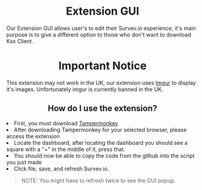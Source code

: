 <h1 align="center">Extension GUI</h1>
<p>Our Extension GUI allows user's to edit their Survev.io experience, it's main purpose is to give a different option to those who don't want to download Ksx Client.</p>



<h1 align="center">Important Notice</h1>
<p>This extension may not work in the UK, our extension uses <a href="https://imgur.com/">Imgur</a></li> to display it's images. Unfortunately imgur is currently banned in the UK.</p>



<h2 align="center">How do I use the extension?</h2>
<li>First, you must download <a href="https://www.tampermonkey.net/index.php?browser=chrome">Tampermonkey</a></li>
<li>After downloading Tampermonkey for your selected browser, please access the extension</li>
<li>Locate the dashboard, after locating the dashboard you should see a square with a "+" in the middle of it, press that.</li>
<li>You should now be able to copy the code from the github into the script you just made</li>
<li>Click file, save, and refresh Survev.io.</li>

> NOTE: You might have to refresh twice to see the GUI popup.
